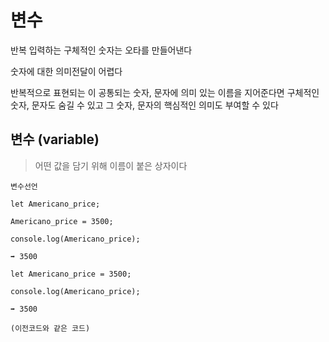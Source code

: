 # 변수

반복 입력하는 구체적인 숫자는 오타를 만들어낸다

숫자에 대한 의미전달이 어렵다

반복적으로 표현되는 이 공통되는 숫자, 문자에 의미 있는 이름을 지어준다면 구체적인 숫자, 문자도 숨길 수 있고 그 숫자, 문자의 핵심적인 의미도 부여할 수 있다

## 변수 (variable)

>어떤 값을 담기 위해 이름이 붙은 상자이다

```
변수선언

let Americano_price;

Americano_price = 3500;

console.log(Americano_price);

➡️ 3500
```

```
let Americano_price = 3500;

console.log(Americano_price);

➡️ 3500

(이전코드와 같은 코드)
```
